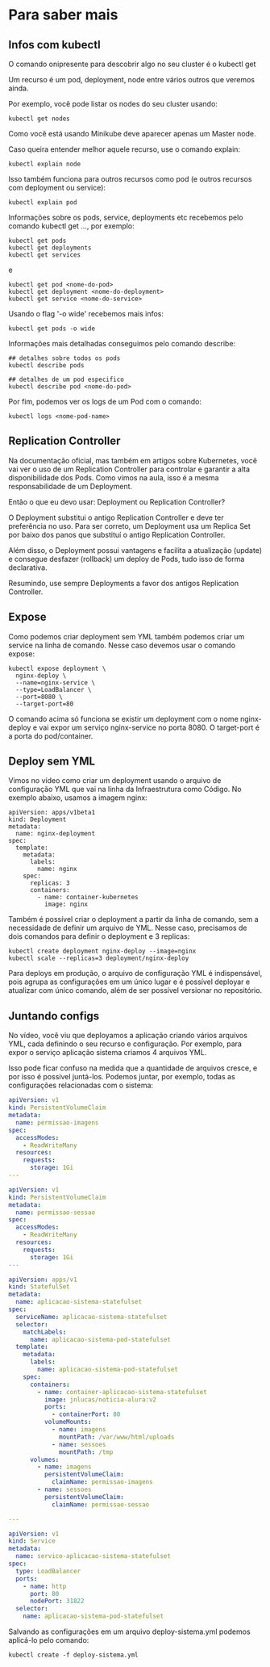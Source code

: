 # Para saber mais

## Infos com kubectl

O comando onipresente para descobrir algo no seu cluster é o kubectl get <nome-do-recurso>

Um recurso é um pod, deployment, node entre vários outros que veremos ainda.

Por exemplo, você pode listar os nodes do seu cluster usando:

```kubectl get nodes```

Como você está usando Minikube deve aparecer apenas um Master node.

Caso queira entender melhor aquele recurso, use o comando explain:

```kubectl explain node```

Isso também funciona para outros recursos como pod (e outros recursos com deployment ou service):

```kubectl explain pod```

Informações sobre os pods, service, deployments etc recebemos pelo comando kubectl get ..., por exemplo:

``` Kubernetes
kubectl get pods
kubectl get deployments
kubectl get services
```

e

``` Kubernetes
kubectl get pod <nome-do-pod>
kubectl get deployment <nome-do-deployment>
kubectl get service <nome-do-service>
```

Usando o flag '-o wide' recebemos mais infos:

```kubectl get pods -o wide```

Informações mais detalhadas conseguimos pelo comando describe:

``` Kubernetes
## detalhes sobre todos os pods
kubectl describe pods

## detalhes de um pod especifico
kubectl describe pod <nome-do-pod>
```

Por fim, podemos ver os logs de um Pod com o comando:

```kubectl logs <nome-pod-name>```

## Replication Controller

Na documentação oficial, mas também em artigos sobre Kubernetes, você vai ver o uso de um Replication Controller para controlar e garantir a alta disponibilidade dos Pods. Como vimos na aula, isso é a mesma responsabilidade de um Deployment.

Então o que eu devo usar: Deployment ou Replication Controller?

O Deployment substitui o antigo Replication Controller e deve ter preferência no uso. Para ser correto, um Deployment usa um Replica Set por baixo dos panos que substituí o antigo Replication Controller.

Além disso, o Deployment possui vantagens e facilita a atualização (update) e consegue desfazer (rollback) um deploy de Pods, tudo isso de forma declarativa.

Resumindo, use sempre Deployments a favor dos antigos Replication Controller.

## Expose

Como podemos criar deployment sem YML também podemos criar um service na linha de comando. Nesse caso devemos usar o comando expose:

``` Kubernetes
kubectl expose deployment \
  nginx-deploy \
  --name=nginx-service \
  --type=LoadBalancer \
  --port=8080 \
  --target-port=80
```

O comando acima só funciona se existir um deployment com o nome nginx-deploy e vai expor um serviço nginx-service no porta 8080. O target-port é a porta do pod/container.

## Deploy sem YML

Vimos no vídeo como criar um deployment usando o arquivo de configuração YML que vai na linha da Infraestrutura como Código. No exemplo abaixo, usamos a imagem nginx:

``` YML
apiVersion: apps/v1beta1
kind: Deployment
metadata:
  name: nginx-deployment
spec:
  template:
    metadata:
      labels:
        name: nginx
    spec:
      replicas: 3
      containers:
        - name: container-kubernetes
          image: nginx
```

Também é possível criar o deployment a partir da linha de comando, sem a necessidade de definir um arquivo de YML. Nesse caso, precisamos de dois comandos para definir o deployment e 3 replicas:

``` kubectl
kubectl create deployment nginx-deploy --image=nginx
kubectl scale --replicas=3 deployment/nginx-deploy
```

Para deploys em produção, o arquivo de configuração YML é indispensável, pois agrupa as configurações em um único lugar e é possível deployar e atualizar com único comando, além de ser possível versionar no repositório.

## Juntando configs

No vídeo, você viu que deployamos a aplicação criando vários arquivos YML, cada definindo o seu recurso e configuração. Por exemplo, para expor o serviço aplicação sistema criamos 4 arquivos YML.

Isso pode ficar confuso na medida que a quantidade de arquivos cresce, e por isso é possível juntá-los. Podemos juntar, por exemplo, todas as configurações relacionadas com o sistema:

``` yml
apiVersion: v1
kind: PersistentVolumeClaim
metadata:
  name: permissao-imagens
spec:
  accessModes:
    - ReadWriteMany
  resources:
    requests:
      storage: 1Gi
---

apiVersion: v1
kind: PersistentVolumeClaim
metadata:
  name: permissao-sessao
spec:
  accessModes:
    - ReadWriteMany
  resources:
    requests:
      storage: 1Gi
---

apiVersion: apps/v1
kind: StatefulSet
metadata:
  name: aplicacao-sistema-statefulset
spec:
  serviceName: aplicacao-sistema-statefulset
  selector:
    matchLabels:
      name: aplicacao-sistema-pod-statefulset
  template:
    metadata:
      labels:
        name: aplicacao-sistema-pod-statefulset
    spec:
      containers:
        - name: container-aplicacao-sistema-statefulset
          image: jnlucas/noticia-alura:v2
          ports:
            - containerPort: 80
          volumeMounts:
            - name: imagens
              mountPath: /var/www/html/uploads
            - name: sessoes
              mountPath: /tmp
      volumes:
        - name: imagens
          persistentVolumeClaim:
            claimName: permissao-imagens
        - name: sessoes
          persistentVolumeClaim:
            claimName: permissao-sessao

---

apiVersion: v1
kind: Service
metadata:
  name: servico-aplicacao-sistema-statefulset
spec:
  type: LoadBalancer
  ports:
    - name: http
      port: 80
      nodePort: 31822
  selector:
    name: aplicacao-sistema-pod-statefulset
```

Salvando as configurações em um arquivo deploy-sistema.yml podemos aplicá-lo pelo comando:

```kubectl create -f deploy-sistema.yml```
